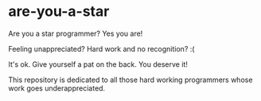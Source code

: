 # are-you-a-star
Are you a star programmer? Yes you are!

Feeling unappreciated? Hard work and no recognition? :(

It's ok. Give yourself a pat on the back. You deserve it!


This repository is dedicated to all those hard working programmers whose work goes underappreciated.
